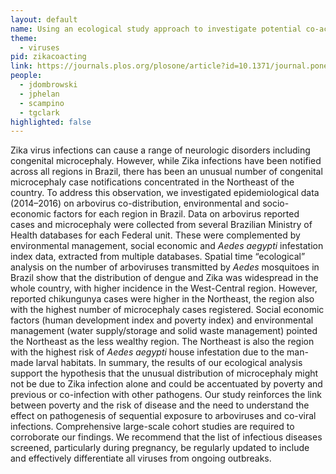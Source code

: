 ```yaml
---
layout: default
name: Using an ecological study approach to investigate potential co-acting risk factors for an unusual pattern of microcephaly in Brazil
theme: 
  - viruses
pid: zikacoacting
link: https://journals.plos.org/plosone/article?id=10.1371/journal.pone.0201452
people:
  - jdombrowski
  - jphelan
  - scampino
  - tgclark
highlighted: false
---
```


Zika virus infections can cause a range of neurologic disorders including congenital microcephaly. However, while Zika infections have been notified across all regions in Brazil, there has been an unusual number of congenital microcephaly case notifications concentrated in the Northeast of the country. To address this observation, we investigated epidemiological data (2014–2016) on arbovirus co-distribution, environmental and socio-economic factors for each region in Brazil. Data on arbovirus reported cases and microcephaly were collected from several Brazilian Ministry of Health databases for each Federal unit. These were complemented by environmental management, social economic and <i>Aedes aegypti</i> infestation index data, extracted from multiple databases. Spatial time “ecological” analysis on the number of arboviruses transmitted by <i>Aedes</i> mosquitoes in Brazil show that the distribution of dengue and Zika was widespread in the whole country, with higher incidence in the West-Central region. However, reported chikungunya cases were higher in the Northeast, the region also with the highest number of microcephaly cases registered. Social economic factors (human development index and poverty index) and environmental management (water supply/storage and solid waste management) pointed the Northeast as the less wealthy region. The Northeast is also the region with the highest risk of <i>Aedes aegypti</i> house infestation due to the man-made larval habitats. In summary, the results of our ecological analysis support the hypothesis that the unusual distribution of microcephaly might not be due to Zika infection alone and could be accentuated by poverty and previous or co-infection with other pathogens. Our study reinforces the link between poverty and the risk of disease and the need to understand the effect on pathogenesis of sequential exposure to arboviruses and co-viral infections. Comprehensive large-scale cohort studies are required to corroborate our findings. We recommend that the list of infectious diseases screened, particularly during pregnancy, be regularly updated to include and effectively differentiate all viruses from ongoing outbreaks.